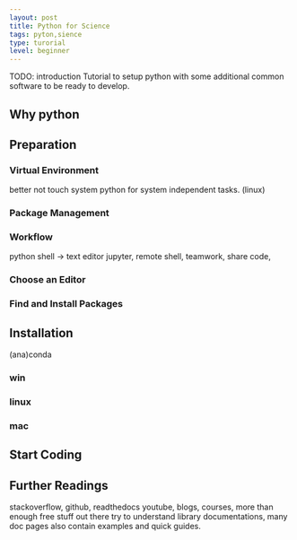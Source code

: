 ```yaml
---
layout: post
title: Python for Science
tags: pyton,sience
type: turorial
level: beginner
---
```

TODO: introduction
Tutorial to setup python with some additional common software to be ready to develop.
## Why python
## Preparation

### Virtual Environment
better not touch system python for system independent tasks. (linux)

### Package Management

### Workflow
python shell -> text editor
jupyter, remote shell, teamwork, share code,


### Choose an Editor

### Find and Install Packages

## Installation
(ana)conda
### win
### linux
### mac

## Start Coding

## Further Readings

stackoverflow, github, readthedocs
youtube, blogs, courses, more than enough free stuff out there
try to understand library documentations, many doc pages also contain examples and quick guides.
